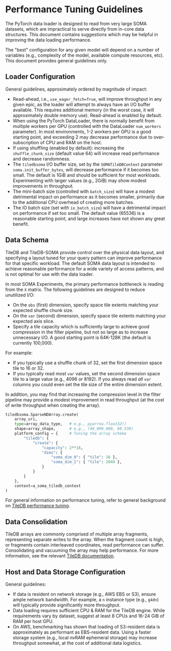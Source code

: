 # Performance Tuning Guidelines

The PyTorch data loader is designed to read from very large SOMA datasets, which are impractical to serve directly from in-core data structures. This document contains suggestions which may be helpful in improving the data loading performance.

The "best" configuration for any given model will depend on a number of variables (e.g., complexity of the model, available compute resources, etc). This document provides general guidelines only.

## Loader Configuration

General guidelines, approximately ordered by magnitude of impact:

* Read-ahead, i.e., `use_eager_fetch=True`, will improve throughput in any given epic, as the loader will attempt to always have an I/O buffer available. This requires additional memory (in the worst case, it will approximately double memory use). Read-ahead is enabled by default.
* When using the PyTorch DataLoader, there is normally benefit from multiple workers per GPU (controlled with the DataLoader `num_workers` parameter). In most environments, 1-2 workers per GPU is a good starting point, and exceeding 2 may decrease performance due to over-subscription of CPU and RAM on the host.
* If using shuffling (enabled by default): increasing the `shuffle_chunk_size` (default value 64) will increase read performance and decrease randomness.
* The `tiledbsoma` I/O buffer size, set by the `SOMATileDBContext` parameter `soma.init_buffer_bytes`, will decrease performance if it becomes too small.  The default is 1GiB and should be sufficient for most workloads. Experimenting with larger values (e.g., 2GiB) may show modest improvements in throughput.
* The mini-batch size (controlled with `batch_size`) will have a modest detrimental impact on performance as it becomes smaller, primarily due to the additional CPU overhead of creating more batches.
* The IO batch size (set with `io_batch_size`) will have a detrimental impact on performance if set too small. The default value (65536) is a reasonable starting point, and large increases have not shown any great benefit.

## Data Schema

TileDB and TileDB-SOMA provide control over the physical data layout, and specifying a layout tuned for your query pattern can improve performance for that specific workload.  The default SOMA data layout is intended to achieve reasonable performance for a wide variety of access patterns, and is not optimal for use with the data loader.

In most SOMA Experiments, the primary performance bottleneck is reading from the ``X`` matrix. The following guidelines are designed to reduce unutilized I/O:

* On the ``obs`` (first) dimension, specify space tile extents matching your expected shuffle chunk size.
* On the ``var`` (second) dimension, specify space tile extents matching your expected axis slice.
* Specify a tile capacity which is sufficiently large to achieve good compression in the filter pipeline, but not so large as to increase unnecessary I/O.  A good starting point is 64K-128K (the default is currently 100,000).

For example:

* If you typically use a shuffle chunk of 32, set the first dimension space tile to 16 or 32.
* If you typically read most ``var`` values, set the second dimension space tile to a large value (e.g., 4096 or 8192). If you always read _all_ ``var`` columns you could even set the tile size of the entire dimension extent.

In addition, you may find that increasing the compression level in the filter pipeline may provide a modest improvement in read throughput (at the cost of write throughput when creating the array).

```python
tiledbsoma.SparseNDArray.create(
    array_uri,
    type=array_data_type,   # e.g., pyarrow.float32()
    shape=array_shape,      # e.g., (48_000_000, 60_530)
    platform_config = {     # Tuning the array schema
        "tiledb": {
            "create": {
                "capacity": 2**16,
                "dims": {
                    "soma_dim_0": { "tile": 16 },
                    "soma_dim_1": { "tile": 2048 },
                }
            }
        }
    },
    context=a_soma_tiledb_context
)

```

For general information on performance tuning, refer to general background on [TileDB performance tuning](https://docs.tiledb.com/main/how-to/performance/performance-tips).

## Data Consolidation

TileDB arrays are commonly comprised of multiple array fragments, representing separate writes to the array. When the fragment count is high, or fragments contain interleaved coordinates, read performance can suffer. Consolidating and vacuuming the array may help performance. For more information, see the relevant [TileDB documentation](https://docs.tiledb.com/main/how-to/arrays/writing-arrays/consolidation-and-vacuuming).

## Host and Data Storage Configuration

General guidelines:

* If data is resident on network storage (e.g., AWS EBS or S3), ensure ample network bandwidth. For example, a `n` instance type (e.g., ``g4dn``) will typically provide significantly more throughput.
* Data loading requires sufficient CPU & RAM for the TileDB engine. While requirements vary by dataset, suggest at least 8 CPUs and 16-24 GiB of RAM per host GPU.
* On AWS, benchmarking has shown that loading of S3-resident data is approximately as performant as EBS-resident data. Using a faster storage system (e.g., local nvRAM ephemeral storage) may increase throughput somewhat, at the cost of additional data logistics.
